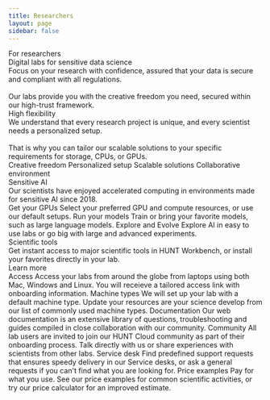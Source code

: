 ```yaml
---
title: Researchers
layout: page
sidebar: false
---
```


<div class="hc-home-page">
  <!-- <div class="hc-header">
    <div class="hc-header-img"></div>
  </div> -->


  <div class="hc-block" style="display: none;"></div>
<!----------------------------------------------->
<!-- Block: Freedom to explore -->
<!----------------------------------------------->

  <div class="hc-block">
    <div class="hc-block-container">
      <v-row>
        <v-col cols="12" class="v-col-sm-6">
          <div class="hc-subsection-title" style="text-wrap: nowrap;">
            For researchers
          </div>
          <div class="hc-subsection-subtitle">
            Digital labs for sensitive&nbsp;data science
          </div>
          <div class="hc-subsection-text">
            Focus on your research with confidence, assured that your data is secure and compliant with all regulations.
            <br/><br/>
            Our labs provide you with the creative freedom you need, secured within our high-trust framework.
          </div>
          <div class="hc-section">
            <!-- <v-row justify="center"> -->
            <v-row>
              <v-col cols="12" style="max-width: 250px">
                <ContactDialog title="Contact us" subject="More information" size="x-large" elevation="2" block />
              </v-col>
            </v-row>
          </div>
        </v-col>
        <v-col cols="6" class="d-none d-sm-flex">
          <!-- src="data:image/png;base64,iVBORw0KGgoAAAANSUhEUgAAAAEAAAABCAQAAAC1HAwCAAAAC0lEQVR42mNkYAAAAAYAAjCB0C8AAAAASUVORK5CYII=" -->
          <v-sheet
            class="mx-auto"
            :width="400"
            :height="400"
            color="transparent"
          >
            <v-img
              class="mx-auto my-10 fill-height"
              max-width="250"
              max-height="400"
              src="/img/sekstant_250.png"
            >
              <template v-slot:placeholder>
                <div class="d-flex align-center justify-center fill-height">
                  <v-progress-circular
                    color="grey-lighten-4"
                    indeterminate
                  ></v-progress-circular>
                </div>
              </template>
            </v-img>
          </v-sheet>
        </v-col>
      </v-row>
      <v-row>
        <v-col cols="12">
          <!-- social proof -->
        </v-col>
      </v-row>
      <!-- <div class="hc-title-main font-weight-black">
        For researchers
      </div> -->
      <!-- <div class="hc-subtitle-main">
        Freedom to explore sensitive data within a trustworthy framework.
      </div> -->
      <!--
      <div class="hc-section">
        <v-row justify="center">
          <v-col cols="12" class="v-col-xs-12 v-col-sm-4 v-col-md-4">
            <ContactDialog title="Contact us" subject="More information" size="x-large" elevation="2" block />
          </v-col>
          <v-col cols="12" class="v-col-xs-12 v-col-sm-5 v-col-md-4">
            <CallDialog title="Talk to an expert" size="x-large" elevation="2" block />
          </v-col>
        </v-row>
      </div>
      -->
    </div>
  </div>



<!----------------------------------------------->
<!-- Block: Offer -->
<!----------------------------------------------->

<!--
  <div class="hc-block">
    <div class="hc-block-container">
      <div class="hc-container-title">
        Digital labs for sensitive data science
      </div>
      <div class="hc-container-subtitle">
        Using sensitive data comes with many challenges, but leveraging real-world data is curcial for solving today’s grand challenges.
        As a scientist, you should be able to focus on your research with confidence, assured that your data is secure and compliant with all regulations. <br /><br />Our labs provide you with the creative freedom you need, secured within our high-trust framework.
      </div>
    </div>
  </div> -->



  <div class="hc-block">
    <div class="hc-block-container">
      <v-row>
        <v-col cols="12" class="align-self-start v-col-sm-6">
          <div class="hc-container-title" style="text-align: left;">
            High flexibility
          </div>
          <div class="hc-container-text" style="text-align: left;">
            We understand that every research project is unique, and every scientist needs a personalized setup.
            <br/><br/>
            That is why you can tailor our scalable solutions to your specific requirements for storage, CPUs, or GPUs.
          </div>
        </v-col>
        <v-col cols="12" class="align-self-start v-col-sm-6">
          <div class="pt-6 pl-16">
            <v-row class="flex-nowrap">
              <v-col cols="1" style="min-width: 35px">
                <font-awesome-icon class="highlight-color" icon="fas fa-clipboard-check" size="2x" />
              </v-col>
              <v-col class="font-size-medium pt-4" cols="10">
                Creative freedom
              </v-col>
            </v-row>
            <v-row class="flex-nowrap">
              <v-col cols="1" style="min-width: 35px">
                <font-awesome-icon class="highlight-color" icon="fas fa-clipboard-check" size="2x" />
              </v-col>
              <v-col class="font-size-medium pt-4" cols="10">
                Personalized setup
              </v-col>
            </v-row>
            <v-row class="flex-nowrap">
              <v-col cols="1" style="min-width: 35px">
                <font-awesome-icon class="highlight-color" icon="fas fa-clipboard-check" size="2x" />
              </v-col>
              <v-col class="font-size-medium pt-4" cols="10">
                Scalable solutions
              </v-col>
            </v-row>
            <v-row class="flex-nowrap">
              <v-col cols="1" style="min-width: 35px">
                <font-awesome-icon class="highlight-color" icon="fas fa-clipboard-check" size="2x" />
              </v-col>
              <v-col class="font-size-medium pt-4" cols="10">
                Collaborative environment
              </v-col>
            </v-row>
            <!-- <v-row class="flex-nowrap">
              <v-col cols="1" style="min-width: 35px">
                <font-awesome-icon class="highlight-color" icon="fas fa-clipboard-check" size="2x" />
              </v-col>
              <v-col class="font-size-medium pt-4" cols="10">
                <a href="https://docs.hdc.ntnu.no/" target="_blank">Extensive documentation</a>
              </v-col>
            </v-row> -->
          </div>
        </v-col>
      </v-row>
    </div>
  </div>



<!----------------------------------------------->
<!-- Block: sensitive AI -->
<!----------------------------------------------->

  <div class="hc-block">
    <div class="hc-block-container">
      <div class="hc-container-title">
        Sensitive AI
      </div>
      <div class="hc-container-subtitle">
        Our scientists have enjoyed accelerated computing in environments made for sensitive AI since 2018.
      </div>
      <v-row align="center">
        <v-col cols="12" class="align-self-start v-col-sm-4">
          <!-- https://vuetifyjs.com/en/components/cards/ -->
          <v-card color="transparent" elevation="0">
            <v-card-title>Get your GPUs</v-card-title>
            <v-card-text>
              <v-row dense>
                <v-col cols="12">
                    Select your preferred GPU and compute resources, or use our default setups.
                </v-col>
              </v-row>
            </v-card-text>
          </v-card>
        </v-col>
        <v-col cols="12" class="align-self-start v-col-sm-4">
          <!-- https://vuetifyjs.com/en/components/cards/ -->
          <v-card color="transparent" elevation="0">
            <v-card-title>Run your models</v-card-title>
            <v-card-text>
              <v-row dense>
                <v-col cols="12">
                  Train or bring your favorite models, such as large language models.
                </v-col>
              </v-row>
            </v-card-text>
          </v-card>
        </v-col>
        <v-col cols="12" class="align-self-start v-col-sm-4">
          <!-- https://vuetifyjs.com/en/components/cards/ -->
          <v-card color="transparent" elevation="0">
            <v-card-title>Explore and Evolve</v-card-title>
            <v-card-text>
              <v-row dense>
                <v-col cols="12">
                  Explore AI in easy to use labs or go big with large and advanced experiments.
                </v-col>
              </v-row>
            </v-card-text>
          </v-card>
        </v-col>
      </v-row>
      <br>
    <!-- <div class="hc-section">
      <SimpleButton title="Read more" :href="$frontmatter.contact" target="_blank" size="large" elevation="2" />
    </div> -->
    </div>
  </div>



<!----------------------------------------------->
<!-- Content: Scientific tools -->
<!----------------------------------------------->

<!-- <ToolsSlider /> -->

  <div class="hc-block">
    <div class="hc-block-container">
      <div class="hc-container-title">
        Scientific tools
      </div>
      <div class="hc-container-subtitle">
        Get instant access to major scientific tools in HUNT Workbench, or install your favorites directly in your lab.
      </div>
      <v-row class="my-5" style="justify-content: center; align-items: center;">
        <v-col cols="6" class="v-col-sm-4 v-col-md-1">
          <a href="https://about.hdc.ntnu.no/tools/">
            <v-img max-height="80px" src="/img/logos-tools/jupyter.png" />
          </a>
        </v-col>
        <v-col cols="6" class="v-col-sm-4 v-col-md-2" style="justify-content: center;">
          <a href="https://about.hdc.ntnu.no/tools/">
            <v-img max-height="80px" src="/img/logos-tools/pandas.svg" />
          </a>
        </v-col>
        <v-col cols="6" class="v-col-sm-4 v-col-md-2">
          <a href="https://about.hdc.ntnu.no/tools/">
            <v-img max-height="80px" src="/img/logos-tools/python.svg" />
          </a>
        </v-col>
        <v-col cols="6" class="v-col-sm-4 v-col-md-2">
          <a href="https://about.hdc.ntnu.no/tools/">
            <v-img max-height="80px" src="/img/logos-tools/pytorch.svg" />
          </a>
        </v-col>
        <v-col cols="6" class="v-col-sm-4 v-col-md-2">
          <a href="https://about.hdc.ntnu.no/tools/">
            <v-img max-height="80px" src="/img/logos-tools/rstudio.png" />
          </a>
        </v-col>
        <v-col cols="6" class="v-col-sm-4 v-col-md-2">
          <a href="https://about.hdc.ntnu.no/tools/">
            <v-img max-height="80px" src="/img/logos-tools/vscode.png" />
          </a>
        </v-col>
      </v-row>
    </div>
  </div>





<!----------------------------------------------->
<!-- Block: Agreements and multiblock -->
<!----------------------------------------------->

  <div class="hc-block">
    <div class="hc-block-container">
     <div class="hc-container-title">
        Learn more
      </div>
     <v-row align="center">
        <v-col cols="12" class="align-self-start v-col-sm-4">
          <!-- https://vuetifyjs.com/en/components/cards/ -->
          <v-card color="transparent" elevation="0">
            <v-card-title>Access</v-card-title>
            <v-card-text>
              <v-row dense>
                <v-col cols="12">
                  Access your labs from around the globe from laptops using both Mac, Windows and Linux. You will receieve a tailored access link with onboarding information.
                </v-col>
              </v-row>
              <v-row dense>
                <v-col cols="12">
                  <SimpleButton size="small" href="https://docs.hdc.ntnu.no/do-science/lab-access/" title="Read more" />
                </v-col>
              </v-row>
            </v-card-text>
          </v-card>
        </v-col>
        <v-col cols="12" class="align-self-start v-col-sm-4">
          <!-- https://vuetifyjs.com/en/components/cards/ -->
          <v-card color="transparent" elevation="0">
            <v-card-title>Machine types</v-card-title>
            <v-card-text>
              <v-row dense>
                <v-col cols="12">
                  We will set up your lab with a default machine type. Update your resources are your science develop from our list of commonly used machine types.
                </v-col>
              </v-row>
              <v-row dense>
                <v-col cols="12">
                  <SimpleButton size="small" href="https://docs.hdc.ntnu.no/administer-science/services/machine-types/" title="Read more" />
                </v-col>
              </v-row>
            </v-card-text>
          </v-card>
        </v-col>
        <v-col cols="12" class="align-self-start v-col-sm-4">
          <!-- https://vuetifyjs.com/en/components/cards/ -->
          <v-card color="transparent" elevation="0">
            <v-card-title>Documentation</v-card-title>
            <v-card-text>
              <v-row dense>
                <v-col cols="12">
                  Our web documentation is an extensive library of questions, troubleshooting and guides compiled in close collaboration with our community.
              </v-col>
              </v-row>
              <v-row dense>
                <v-col cols="12">
                  <SimpleButton size="small" href="https://docs.hdc.ntnu.no/" title="Read more" />
                </v-col>
              </v-row>
            </v-card-text>
          </v-card>
        </v-col>
        <v-col cols="12" class="align-self-start v-col-sm-4">
          <!-- https://vuetifyjs.com/en/components/cards/ -->
          <v-card color="transparent" elevation="0">
            <v-card-title>Community</v-card-title>
            <v-card-text>
              <v-row dense>
                <v-col cols="12">
                  All lab users are invited to join our HUNT Cloud community as part of their onboarding process. Talk directly with us or share experiences with scientists from other labs.
                </v-col>
              </v-row>
              <v-row dense>
                <v-col cols="12">
                  <SimpleButton size="small" href="https://docs.hdc.ntnu.no/do-science/community/" title="Read more" />
                </v-col>
              </v-row>
            </v-card-text>
          </v-card>
        </v-col>
        <v-col cols="12" class="align-self-start v-col-sm-4">
          <!-- https://vuetifyjs.com/en/components/cards/ -->
          <v-card color="transparent" elevation="0">
            <v-card-title>Service desk</v-card-title>
            <v-card-text>
              <v-row dense>
                <v-col cols="12">
                   Find predefined support requests that ensures speedy delivery in our Service desks, or ask a general requests if you can't find what you are looking for.
                </v-col>
              </v-row>
              <v-row dense>
                <v-col cols="12">
                  <SimpleButton size="small" href="https://docs.hdc.ntnu.no/do-science/service-desk/" title="Read more" />
                </v-col>
              </v-row>
            </v-card-text>
          </v-card>
        </v-col>
        <v-col cols="12" class="align-self-start v-col-sm-4">
          <!-- https://vuetifyjs.com/en/components/cards/ -->
          <v-card color="transparent" elevation="0">
            <v-card-title>Price examples</v-card-title>
            <v-card-text>
              <v-row dense>
                <v-col cols="12">
                  Pay for what you use. See our price examples for common scientific activities, or try our price calculator for an improved estimate.
                </v-col>
              </v-row>
              <v-row dense>
                <v-col cols="12">
                  <SimpleButton size="small" href="https://docs.hdc.ntnu.no/administer-science/prices/examples/#individual-labs" title="Read more" />
                </v-col>
              </v-row>
            </v-card-text>
          </v-card>
        </v-col>
      </v-row>
    </div>
  </div>




<!----------------------------------------------->
<!-- Block: About HUNT Cloud -->
<!----------------------------------------------->

<FooterBlock :contact="$frontmatter.contact" />

</div>


<style scoped>

/* CSS scoped specifically to this page */

</style>
